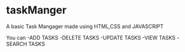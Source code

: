 # taskManger

A basic Task Mangager made using HTML,CSS and JAVASCRIPT

You can 
          -ADD TASKS
          -DELETE TASKS
          -UPDATE TASKS
          -VIEW TASKS
          -SEARCH TASKS
